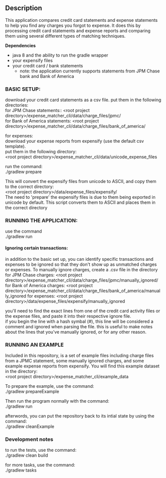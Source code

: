 ## Description
This application compares credit card statements and expense statements to help you find any charges you forgot to
expense.  It does this by processing credit card statements and expense reports and comparing them using several
different types of matching techniques. 

**Dependencies**
- java 8 and the ability to run the gradle wrapper
- your expensify files
- your credit card / bank statements
    - note: the application currently supports statements from JPM Chase bank and Bank of America

### BASIC SETUP:
download your credit card statements as a csv file.
put them in the following directories:  
for JPM Chase statements:: \<root project directory>/expense_matcher_cli/data/charge_files/jpmc/  
for Bank of America statements: \<root project directory>/expense_matcher_cli/data/charge_files/bank_of_america/  

for expenses:   
download your expense reports from expensify (use the default csv template).  
put them in the following directory:  
\<root project directory>/expense_matcher_cli/data/unicode_expense_files  

run the command:  
./gradlew prepare  
  
This will convert the expensify files from unicode to ASCII, and copy them to the correct directory:  
\<root project directory>/data/expense_files/expensify/  
The need to 'prepare' the expensify files is due to them being exported in unicode by default.
This script converts them to ASCII and places them in the correct directory  
  

### RUNNING THE APPLICATION:
use the command  
./gradlew run  
 
  
#### Ignoring certain transactions:
in addition to the basic set up, you can identify specific transactions and expenses to be ignored so that they don't
show up as unmatched charges or expenses.  To manually ignore charges, create a .csv file in the directory  
for JPM Chase charges: \<root project directory>/expense_matcher_cli/data/charge_files/jpmc/manually_ignored/  
for Bank of America charges: \<root project directory>/expense_matcher_cli/data/charge_files/bank_of_america/manually_ignored
for expenses: \<root project directory>/data/expense_files/expensify/manually_ignored  


you'll need to find the exact lines from one of the credit card activity files or the expense files, and paste it into
their respective ignore file.  
if you begin the line with a hash symbal (#), this line will be considered a comment and ignored when parsing the file.
  this is useful to make notes about the lines that you've manually ignored, or for any other reason. 

### RUNNING AN EXAMPLE
Included in this repository, is a set of example files including charge files from a JPMC statement, some manually
ignored charges, and some example expense reports from expensify.  You will find this example dataset in the directory:  
\<root project directory>/expense_matcher_cli/example_data

To prepare the example, use the command:  
./gradlew prepareExample  

Then run the program normally with the command:  
./gradlew run

afterwords, you can put the repository back to its intial state by using the command:  
./gradlew cleanExample

### Development notes
to run the tests, use the command:  
./gradlew clean build  

for more tasks, use the command:  
./gradlew tasks  